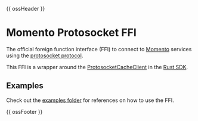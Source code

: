 
{{ ossHeader }}

# Momento Protosocket FFI

The official foreign function interface (FFI) to connect to [Momento](https://www.gomomento.com/) services using the [protosocket protocol](https://github.com/kvc0/protosocket). 

This FFI is a wrapper around the [ProtosocketCacheClient](https://docs.rs/momento/latest/momento/protosocket/cache/struct.ProtosocketCacheClient.html) in the [Rust SDK](https://github.com/momentohq/client-sdk-rust).

## Examples

Check out the [examples folder](./examples/) for references on how to use the FFI.

{{ ossFooter }}